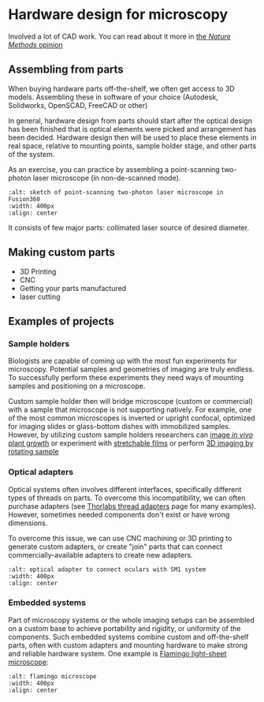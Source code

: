 # Hardware design for microscopy

Involved a lot of CAD work. You can read about it more in [the *Nature Methods* opinion](https://www.nature.com/articles/s41592-022-01484-5)

## Assembling from parts

When buying hardware parts off-the-shelf, we often get access to 3D models. Assembling these in software of your choice (Autodesk, Solidworks, OpenSCAD, FreeCAD or other)

In general, hardware design from parts should start after the optical design has been finished that is optical elements were picked and arrangement has been decided. Hardware design then will be used to place these elements in real space, relative to mounting points, sample holder stage, and other parts of the system.

As an exercise, you can practice by assembling a point-scanning two-photon laser microscope (in non-de-scanned mode).

```{image} ../../static/2p-laser-scanning-microscope.png
:alt: sketch of point-scanning two-photon laser microscope in Fusion360
:width: 400px
:align: center
```

It consists of few major parts: collimated laser source of desired diameter. 

## Making custom parts
- 3D Printing
- CNC
- Getting your parts manufactured
- laser cutting

## Examples of projects

### Sample holders

Biologists are capable of coming up with the most fun experiments for microscopy. Potential samples and geometries of imaging are truly endless. To successfully perform these experiments they need ways of mounting samples and positioning on a microscope.

Custom sample holder then will bridge microscope (custom or commercial) with a sample that microscope is not supporting natively. For example, one of the most common microscopes is inverted or upright confocal, optimized for imaging slides or glass-bottom dishes with immobilized samples. However, by utilizing custom sample holders researchers can [image *in vivo* plant growth](https://elifesciences.org/articles/26792) or experiment with [stretchable films](https://pubs.rsc.org/en/content/articlelanding/2012/an/c2an36001b) or perform [3D imaging by rotating sample](https://onlinelibrary.wiley.com/doi/full/10.1111/jmi.12263)

### Optical adapters

Optical systems often involves different interfaces, specifically different types of threads on parts. To overcome this incompatibility, we can often purchase adapters (see [Thorlabs thread adapters](https://www.thorlabs.com/navigation.cfm?guide_id=2327) page for many examples). However, sometimes needed components don't exist or have wrong dimensions.

To overcome this issue, we can use CNC machining or 3D printing to generate custom adapters, or create "join" parts that can connect commercially-available adapters to create new adapters.

```{image} ../../static/optical-adapter.png
:alt: optical adapter to connect oculars with SM1 system
:width: 400px
:align: center
```


### Embedded systems

Part of microscopy systems or the whole imaging setups can be assembled on a custom base to achieve portability and rigidity, or uniformity of the components. Such embedded systems combine custom and off-the-shelf parts, often with custom adapters and mounting hardware to make strong and reliable hardware system. One example is [Flamingo light-sheet microscope](https://huiskenlab.com/flamingo/):

```{image} ../../static/flamingo.png
:alt: flamingo microscope
:width: 400px
:align: center
```
